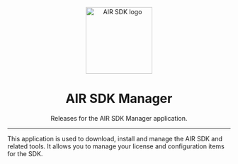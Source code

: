 <p align="center">
        <img width="150" 
            src="https://raw.githubusercontent.com/airsdk/airsdk.dev/main/static/images/air-logo.png" 
            alt="AIR SDK logo">
</p>

<h1 align="center">AIR SDK Manager</h1>

<div align="center">
    Releases for the AIR SDK Manager application.
</div>

---

This application is used to download, install and manage the AIR SDK and related tools. It allows you to manage your license and configuration items for the SDK. 





